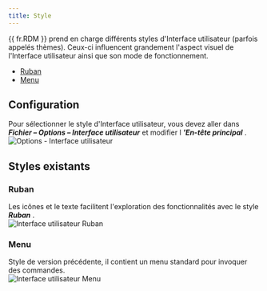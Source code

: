 ```yaml
---
title: Style
---
```

{{ fr.RDM }} prend en charge différents styles d'Interface utilisateur (parfois appelés thèmes). Ceux-ci influencent grandement l'aspect visuel de l'Interface utilisateur ainsi que son mode de fonctionnement.  

* [Ruban](#ruban) 
* [Menu](#menu) 

## Configuration 

Pour sélectionner le style d'Interface utilisateur, vous devez aller dans ***Fichier – Options – Interface utilisateur*** et modifier l ***'En-tête principal*** .  
![Options - Interface utilisateur](https://webdevolutions.azureedge.net/docs/fr/rdm/windows/clip11406.png) 

## Styles existants 

### Ruban 

Les icônes et le texte facilitent l'exploration des fonctionnalités avec le style ***Ruban*** .  
![Interface utilisateur Ruban](https://webdevolutions.azureedge.net/docs/fr/rdm/windows/clip11407.png) 

### Menu 

Style de version précédente, il contient un menu standard pour invoquer des commandes.  
![Interface utilisateur Menu](https://webdevolutions.azureedge.net/docs/fr/rdm/windows/clip11404.png) 

